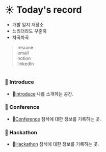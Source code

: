 # :sunny: Today's record
 - 개발 일지 저장소
 - 느리더라도 꾸준히
 - 차곡차곡
   
> resume  
> email  
> notion  
> linkedIn  
    
#
  ### :pushpin: Introduce
 - :link:[Introduce](https://github.com/hjiee/TIL/blob/master/Introduce.md) 나를 소개하는 공간.
 
### :pushpin: Conference
 - :link:[Conference](https://github.com/hjiee/TIL/blob/master/Conference.md) 참석에 대한 정보를 기록하는 곳.
 
 ### :pushpin: Hackathon
 - :link:[Hackathon](https://github.com/hjiee/TIL/blob/master/Hackathon.md) 참석에 대한 정보를 기록하는 곳.
 
 
